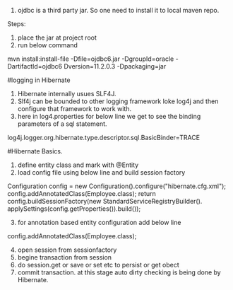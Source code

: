 1. ojdbc is a third party jar. So one need to install it to local maven repo.

Steps:
1. place the jar at project root
2. run below command

mvn install:install-file -Dfile=ojdbc6.jar -DgroupId=oracle -DartifactId=ojdbc6 Dversion=11.2.0.3 -Dpackaging=jar

#logging in Hibernate
1. Hibernate internally usues SLF4J.
2. Slf4j can be bounded to other logging framework loke log4j and then configure that framework to work with.
3. here in log4.properties for below line we get to see the binding parameters of a sql statement.


log4j.logger.org.hibernate.type.descriptor.sql.BasicBinder=TRACE

#Hibernate Basics.
1. define entity class and mark with @Entity
2. load config file using below line and build session factory

Configuration config = new Configuration().configure("hibernate.cfg.xml");
        config.addAnnotatedClass(Employee.class);
        return config.buildSessionFactory(new StandardServiceRegistryBuilder().
                applySettings(config.getProperties()).build());
                
3. for annotation based entity configuration add below line

config.addAnnotatedClass(Employee.class);

4. open session from sessionfactory
5. begine transaction from session
6. do session.get or save or set etc to persist or get obect
7. commit transaction. at this stage auto dirty checking is being done by Hibernate.
